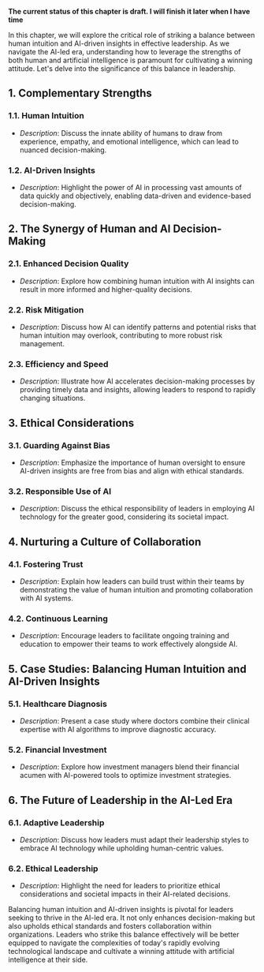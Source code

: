 **The current status of this chapter is draft. I will finish it later when I have time**

In this chapter, we will explore the critical role of striking a balance between human intuition and AI-driven insights in effective leadership. As we navigate the AI-led era, understanding how to leverage the strengths of both human and artificial intelligence is paramount for cultivating a winning attitude. Let's delve into the significance of this balance in leadership.

**1. Complementary Strengths**
------------------------------

### 1.1. **Human Intuition**

* *Description*: Discuss the innate ability of humans to draw from experience, empathy, and emotional intelligence, which can lead to nuanced decision-making.

### 1.2. **AI-Driven Insights**

* *Description*: Highlight the power of AI in processing vast amounts of data quickly and objectively, enabling data-driven and evidence-based decision-making.

**2. The Synergy of Human and AI Decision-Making**
--------------------------------------------------

### 2.1. **Enhanced Decision Quality**

* *Description*: Explore how combining human intuition with AI insights can result in more informed and higher-quality decisions.

### 2.2. **Risk Mitigation**

* *Description*: Discuss how AI can identify patterns and potential risks that human intuition may overlook, contributing to more robust risk management.

### 2.3. **Efficiency and Speed**

* *Description*: Illustrate how AI accelerates decision-making processes by providing timely data and insights, allowing leaders to respond to rapidly changing situations.

**3. Ethical Considerations**
-----------------------------

### 3.1. **Guarding Against Bias**

* *Description*: Emphasize the importance of human oversight to ensure AI-driven insights are free from bias and align with ethical standards.

### 3.2. **Responsible Use of AI**

* *Description*: Discuss the ethical responsibility of leaders in employing AI technology for the greater good, considering its societal impact.

**4. Nurturing a Culture of Collaboration**
-------------------------------------------

### 4.1. **Fostering Trust**

* *Description*: Explain how leaders can build trust within their teams by demonstrating the value of human intuition and promoting collaboration with AI systems.

### 4.2. **Continuous Learning**

* *Description*: Encourage leaders to facilitate ongoing training and education to empower their teams to work effectively alongside AI.

**5. Case Studies: Balancing Human Intuition and AI-Driven Insights**
---------------------------------------------------------------------

### 5.1. **Healthcare Diagnosis**

* *Description*: Present a case study where doctors combine their clinical expertise with AI algorithms to improve diagnostic accuracy.

### 5.2. **Financial Investment**

* *Description*: Explore how investment managers blend their financial acumen with AI-powered tools to optimize investment strategies.

**6. The Future of Leadership in the AI-Led Era**
-------------------------------------------------

### 6.1. **Adaptive Leadership**

* *Description*: Discuss how leaders must adapt their leadership styles to embrace AI technology while upholding human-centric values.

### 6.2. **Ethical Leadership**

* *Description*: Highlight the need for leaders to prioritize ethical considerations and societal impacts in their AI-related decisions.

Balancing human intuition and AI-driven insights is pivotal for leaders seeking to thrive in the AI-led era. It not only enhances decision-making but also upholds ethical standards and fosters collaboration within organizations. Leaders who strike this balance effectively will be better equipped to navigate the complexities of today's rapidly evolving technological landscape and cultivate a winning attitude with artificial intelligence at their side.
